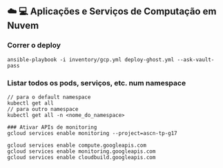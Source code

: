 ## :cloud: 💻 Aplicações e Serviços de Computação em Nuvem


### Correr o deploy
```
ansible-playbook -i inventory/gcp.yml deploy-ghost.yml --ask-vault-pass
```
### Listar todos os pods, serviços, etc. num namespace
```
// para o default namespace
kubectl get all
// para outro namespace
kubectl get all -n <nome_do_namespace>

### Ativar APIs de monitoring
gcloud services enable monitoring --project=ascn-tp-g17

gcloud services enable compute.googleapis.com
gcloud services enable monitoring.googleapis.com
gcloud services enable cloudbuild.googleapis.com 
